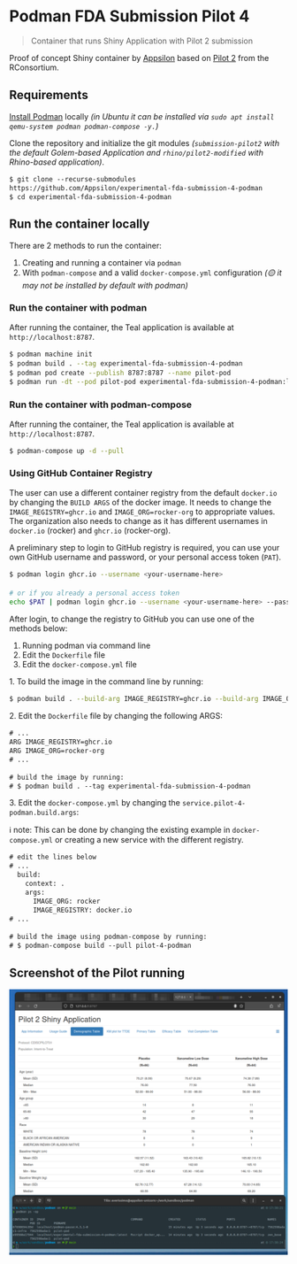 # Podman FDA Submission Pilot 4

> Container that runs Shiny Application with Pilot 2 submission

Proof of concept Shiny container by [Appsilon](https://appsilon.com/) based on [Pilot 2](https://github.com/RConsortium/submissions-pilot2/) from the RConsortium.

## Requirements

[Install Podman](https://podman.io/docs/installation) locally _(in Ubuntu it can be installed via `sudo apt install qemu-system podman podman-compose -y.`)_

Clone the repository and initialize the git modules _(`submission-pilot2` with the default Golem-based Application and `rhino/pilot2-modified` with Rhino-based application)_.

```
$ git clone --recurse-submodules https://github.com/Appsilon/experimental-fda-submission-4-podman
$ cd experimental-fda-submission-4-podman
```

## Run the container locally

There are 2 methods to run the container:

1. Creating and running a container via `podman`
1. With `podman-compose` and a valid `docker-compose.yml` configuration _(🟡 it may not be installed by default with podman)_

### Run the container with podman

After running the container, the Teal application is available at `http://localhost:8787`.

```bash
$ podman machine init
$ podman build . --tag experimental-fda-submission-4-podman
$ podman pod create --publish 8787:8787 --name pilot-pod
$ podman run -dt --pod pilot-pod experimental-fda-submission-4-podman:latest
```

### Run the container with podman-compose

After running the container, the Teal application is available at `http://localhost:8787`.

```bash
$ podman-compose up -d --pull
```

### Using GitHub Container Registry

The user can use a different container registry from the default `docker.io` by changing the `BUILD ARGS` of the docker image.
It needs to change the `IMAGE_REGISTRY=ghcr.io` and `IMAGE_ORG=rocker-org` to appropriate values.
The organization also needs to change as it has different usernames in `docker.io` (rocker) and `ghcr.io` (rocker-org).

A preliminary step to login to GitHub registry is required, you can use your own GitHub username and password, or your personal access token (`PAT`).

```bash
$ podman login ghcr.io --username <your-username-here>

# or if you already a personal access token
echo $PAT | podman login ghcr.io --username <your-username-here> --password-stdin
```

After login, to change the registry to GitHub you can use one of the methods below:

1. Running podman via command line
2. Edit the `Dockerfile` file
3. Edit the `docker-compose.yml` file

1\. To build the image in the command line by running:

```bash
$ podman build . --build-arg IMAGE_REGISTRY=ghcr.io --build-arg IMAGE_ORG=rocker-org --tag experimental-fda-submission-4-podman
```

2\. Edit the `Dockerfile` file by changing the following ARGS:

```
# ...
ARG IMAGE_REGISTRY=ghcr.io
ARG IMAGE_ORG=rocker-org
# ...

# build the image by running:
# $ podman build . --tag experimental-fda-submission-4-podman
```

3\. Edit the `docker-compose.yml` by changing the `service.pilot-4-podman.build.args`:

ℹ️ note: This can be done by changing the existing example in `docker-compose.yml` or creating a new service with the different registry.

```
# edit the lines below
# ...
  build:
    context: .
    args:
      IMAGE_ORG: rocker
      IMAGE_REGISTRY: docker.io
# ...

# build the image using podman-compose by running:
# $ podman-compose build --pull pilot-4-podman
```

## Screenshot of the Pilot running

![Screen shot of the teal application running in the container](screenshot.png)
